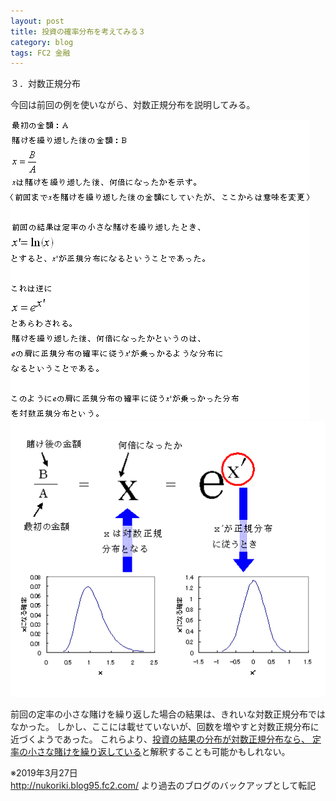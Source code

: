 ```yaml
---
layout: post
title: 投資の確率分布を考えてみる３
category: blog
tags: FC2 金融
---
```


３．対数正規分布

今回は前回の例を使いながら、対数正規分布を説明してみる。

![image](/images/2008nukoriki/tai1.gif)
![image](/images/2008nukoriki/tai2.gif)

前回の定率の小さな賭けを繰り返した場合の結果は、きれいな対数正規分布ではなかった。
しかし、ここには載せていないが、回数を増やすと対数正規分布に近づくようであった。
これらより、<u>投資の結果の分布が対数正規分布なら、
定率の小さな賭けを繰り返している</u>と解釈することも可能かもしれない。

※2019年3月27日  
http://nukoriki.blog95.fc2.com/
より過去のブログのバックアップとして転記
